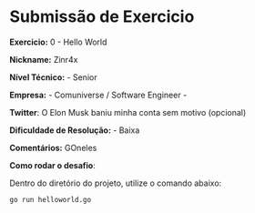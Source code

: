 # Submissão de Exercicio

**Exercicio:** 0 - Hello World

**Nickname:** Zinr4x

**Nível Técnico:** - Senior

**Empresa:** - Comuniverse / Software Engineer -

**Twitter**: O Elon Musk baniu minha conta sem motivo (opcional) 

**Dificuldade de Resolução:** - Baixa

**Comentários:** GOneles

**Como rodar o desafio**: 

Dentro do diretório do projeto, utilize o comando abaixo: 
```bash
go run helloworld.go
```
